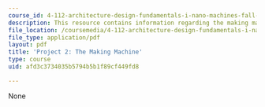 ```yaml
---
course_id: 4-112-architecture-design-fundamentals-i-nano-machines-fall-2012
description: This resource contains information regarding the making machine.
file_location: /coursemedia/4-112-architecture-design-fundamentals-i-nano-machines-fall-2012/afd3c3734035b5794b5b1f89cf449fd8_MIT4_112F12_prjct2-makg.pdf
file_type: application/pdf
layout: pdf
title: 'Project 2: The Making Machine'
type: course
uid: afd3c3734035b5794b5b1f89cf449fd8

---
```

None